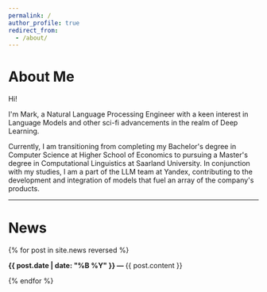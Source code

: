 ```yaml
---
permalink: /
author_profile: true
redirect_from: 
  - /about/
---
```


<div class="about-me">
  <h1>About Me</h1>
  <p>Hi!</p>
  <p>I'm Mark, a Natural Language Processing Engineer with a keen interest in Language Models and other sci-fi advancements in the realm of Deep Learning.</p>
  <p>Currently, I am transitioning from completing my Bachelor's degree in Computer Science at Higher School of Economics to pursuing a Master's degree in Computational Linguistics at Saarland University. In conjunction with my studies, I am a part of the LLM team at Yandex, contributing to the development and integration of models that fuel an array of the company's products.</p>
</div>

<hr>

<div class="news-section">
  <h1>News</h1>
  {% for post in site.news reversed %}
    <div class="news-item">
      <p><b>{{ post.date | date: "%B %Y" }} &mdash; </b> {{ post.content }}</p>
    </div>
  {% endfor %}
</div>